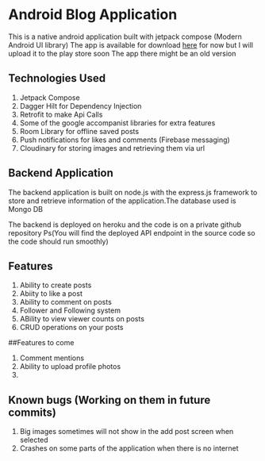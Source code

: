 # Android Blog Application

This is a native android application built with jetpack compose (Modern Android UI library)
The app is available for download [here](https://mystory-f1ec9.web.app/) for now but I will upload
it to the play store soon
The app there might be an old version

## Technologies Used
1. Jetpack Compose
2. Dagger Hilt for Dependency Injection
3. Retrofit to make Api Calls
4. Some of the google accompanist libraries for extra features
5. Room Library for offline saved posts
6. Push notifications for likes and comments (Firebase messaging)
7. Cloudinary for storing images and retrieving them via url


## Backend Application
The backend application is built on node.js with the express.js framework to store and retrieve 
information of the application.The database used is Mongo DB

The backend is deployed on heroku and the code is on a private github repository
Ps(You will find the deployed API endpoint in the source code so the code should run smoothly)

## Features
1. Ability to create posts 
2. Abiity to like a post
3. Ability to comment on posts
4. Follower and Following system
5. ABility to view viewer counts on posts
6. CRUD operations on your posts

##Features to come
1. Comment mentions
2. Ability to upload profile photos
3. 

## Known bugs (Working on them in future commits)

1. Big images sometimes will not show in the add post screen when selected
2. Crashes on some parts of the application when there is no internet
